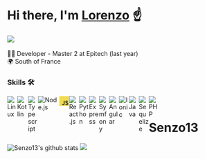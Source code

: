 # Hi there, I'm [Lorenzo](https://github.com/Senzo13) ☝️

<a href="https://www.linkedin.com/in/lorenzo-giralt/?locale=en_US" target="_blank"><img src="https://img.shields.io/badge/linkedin-%230077B5.svg?&style=for-the-badge&logo=linkedin&logoColor=white"/></a>

👨‍💻 Developer - Master 2 at Epitech (last year)
<br/>
🌍 South of France

### Skills 🛠️

<div align="left">
  <img align="left" alt="Linux" width="23px" src="https://www.vectorlogo.zone/logos/linux/linux-icon.svg" />
  <img align="left" alt="Kotlin" width="25px" src="https://www.vectorlogo.zone/logos/kotlinlang/kotlinlang-icon.svg" />
  <img align="left" alt="Typescript" width="23px" src="https://www.vectorlogo.zone/logos/typescriptlang/typescriptlang-icon.svg" />
  <img align="left" alt="Node.js" width="49px" src="https://www.vectorlogo.zone/logos/nodejs/nodejs-ar21.svg" />
  <img align="left" alt="JavaScript" width="23px" src="https://raw.githubusercontent.com/devicons/devicon/master/icons/javascript/javascript-original.svg" />
  <img align="left" alt="React.js" width="23px" src="https://www.vectorlogo.zone/logos/reactjs/reactjs-icon.svg" />
  <img align="left" alt="Python" width="23px" src="https://www.vectorlogo.zone/logos/python/python-icon.svg" />
  </div>
  <div>
  </div>
<div align="left">
  <img align="left" alt="Express" width="23px" src="https://www.vectorlogo.zone/logos/expressjs/expressjs-icon.svg" />
  <img align="left" alt="Symfony" width="23px" src="https://www.vectorlogo.zone/logos/symfony/symfony-icon.svg" />
  <img align="left" alt="Angular" width="23px" src="https://www.vectorlogo.zone/logos/angular/angular-icon.svg" />
  <img align="left" alt="Ionic" width="23px" src="https://www.vectorlogo.zone/logos/ionicframework/ionicframework-icon.svg" />
  <img align="left" alt="Java" width="23px" src="https://www.vectorlogo.zone/logos/java/java-icon.svg" />
  <img align="left" alt="Sequelize" width="23px" src="https://www.vectorlogo.zone/logos/sequelizejs/sequelizejs-icon.svg" />
  <img align="left" alt="PHP" width="23px" src="https://www.vectorlogo.zone/logos/php/php-icon.svg" />
</div>
<br/>

# Senzo13

<div align="left">
 <img width="43%" src="https://github-readme-stats.vercel.app/api/top-langs/?username=Senzo13&show_icons=true&layout=compact&theme=algolia" alt="Senzo13's github stats" />
 <img width="43%" src="https://github-readme-streak-stats.herokuapp.com/?user=Senzo13" />
</div>
